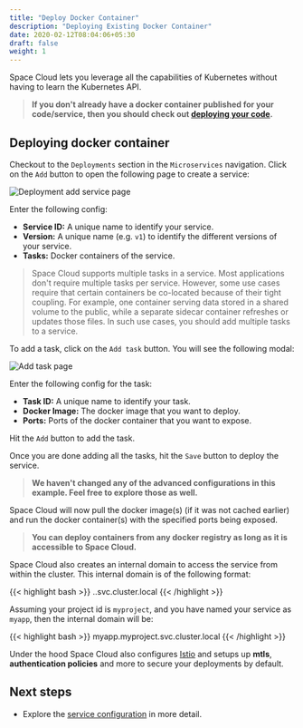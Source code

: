 ```yaml
---
title: "Deploy Docker Container"
description: "Deploying Existing Docker Container"
date: 2020-02-12T08:04:06+05:30
draft: false
weight: 1
---
```


Space Cloud lets you leverage all the capabilities of Kubernetes without having to learn the Kubernetes API. 

> **If you don't already have a docker container published for your code/service, then you should check out [deploying your code](/microservices/deployments/deploy-custom-code).**

## Deploying docker container

Checkout to the `Deployments` section in the `Microservices` navigation. Click on the `Add` button to open the following page to create a service:

![Deployment add service page](/images/screenshots/add-deployment.png)

Enter the following config:

- **Service ID:** A unique name to identify your service.
- **Version:** A unique name (e.g. `v1`) to identify the different versions of your service. 
- **Tasks:** Docker containers of the service.

> Space Cloud supports multiple tasks in a service. Most applications don't require multiple tasks per service. However, some use cases require that certain containers be co-located because of their tight coupling. For example, one container serving data stored in a shared volume to the public, while a separate sidecar container refreshes or updates those files. In such use cases, you should add multiple tasks to a service.

To add a task, click on the `Add task` button. You will see the following modal:

![Add task page](/images/screenshots/add-task.png)

Enter the following config for the task:
- **Task ID:** A unique name to identify your task.
- **Docker Image:** The docker image that you want to deploy.
- **Ports:** Ports of the docker container that you want to expose.

Hit the `Add` button to add the task. 

Once you are done adding all the tasks, hit the `Save` button to deploy the service.

> **We haven't changed any of the advanced configurations in this example. Feel free to explore those as well.**

Space Cloud will now pull the docker image(s) (if it was not cached earlier) and run the docker container(s) with the specified ports being exposed.

> **You can deploy containers from any docker registry as long as it is accessible to Space Cloud.**

Space Cloud also creates an internal domain to access the service from within the cluster. This internal domain is of the following format:

{{< highlight bash >}}
<service-id>.<project-id>.svc.cluster.local
{{< /highlight >}}

Assuming your project id is `myproject`, and you have named your service as `myapp`, then the internal domain will be:

{{< highlight bash >}}
myapp.myproject.svc.cluster.local
{{< /highlight >}}

Under the hood Space Cloud also configures [Istio](https://istio.io) and setups up **mtls**, **authentication policies** and more to secure your deployments by default.

## Next steps

- Explore the [service configuration](/microservices/deployments/services-in-depth) in more detail.